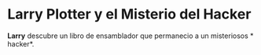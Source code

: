 # Larry Plotter y el Misterio del Hacker

**Larry** descubre un libro de ensamblador que permanecio a un misteriosos * hacker*.

